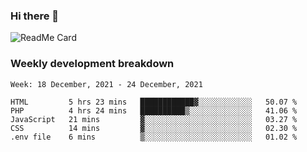 ### Hi there 👋

<!--
**itzcy/itzcy** is a ✨ _special_ ✨ repository because its `README.md` (this file) appears on your GitHub profile.

Here are some ideas to get you started:

- 🔭 I’m currently working on ...
- 🌱 I’m currently learning ...
- 👯 I’m looking to collaborate on ...
- 🤔 I’m looking for help with ...
- 💬 Ask me about ...
- 📫 How to reach me: ...
- 😄 Pronouns: ...
- ⚡ Fun fact: ...
-->
![ReadMe Card](https://github-readme-stats.vercel.app/api?username=itzcy&show_icons=true&title_color=2d3198&icon_color=797cb8&text_color=24292e&bg_color=f6f8fa)

### Weekly development breakdown
<!--START_SECTION:waka-->
```text
Week: 18 December, 2021 - 24 December, 2021

HTML         5 hrs 23 mins   ████████████▓░░░░░░░░░░░░   50.07 % 
PHP          4 hrs 24 mins   ██████████▒░░░░░░░░░░░░░░   41.06 % 
JavaScript   21 mins         ▓░░░░░░░░░░░░░░░░░░░░░░░░   03.27 % 
CSS          14 mins         ▓░░░░░░░░░░░░░░░░░░░░░░░░   02.30 % 
.env file    6 mins          ▒░░░░░░░░░░░░░░░░░░░░░░░░   01.02 % 
```
<!--END_SECTION:waka-->
